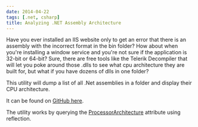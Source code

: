 ```yaml
---
date: 2014-04-22
tags: [.net, csharp]
title: Analyzing .NET Assembly Architecture
---
```


Have you ever installed an IIS website only to get an error that there is an assembly with the incorrect format in the bin folder? How about when you're installing a window service and you're not sure if the application is 32-bit or 64-bit? Sure, there are free tools like the Telerik Decompiler that will let you poke around those .dlls to see what cpu architecture they are built for, but what if you have dozens of dlls in one folder?

This utility will dump a list of all .Net assemblies in a folder and display their CPU architecture.

It can be found on [GitHub here](https://github.com/szahn/AssemblyAnalyzer).

The utility works by querying the [ProcessorArchitecture](http://msdn.microsoft.com/en-us/library/vstudio/system.reflection.processorarchitecture) attribute using reflection.